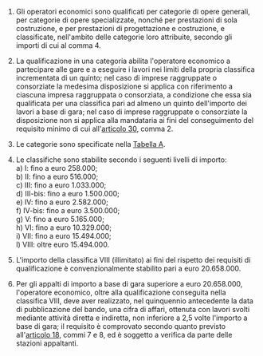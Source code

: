 1. Gli operatori economici sono qualificati per categorie di opere generali, per categorie di opere specializzate, nonché per prestazioni di sola costruzione, e per prestazioni di progettazione e costruzione, e classificate, nell'ambito delle categorie loro attribuite, secondo gli importi di cui al comma 4.

2. La qualificazione in una categoria abilita l'operatore economico a partecipare alle gare e a eseguire i lavori nei limiti della propria classifica incrementata di un quinto; nel caso di imprese raggruppate o consorziate la medesima disposizione si applica con riferimento a ciascuna impresa raggruppata o consorziata, a condizione che essa sia qualificata per una classifica pari ad almeno un quinto dell'importo dei lavori a base di gara; nel caso di imprese raggruppate o consorziate la disposizione non si applica alla mandataria ai fini del conseguimento del requisito minimo di cui all'[articolo 30](/index.html?article=allegato-2.12-articolo-30), comma 2.

3. Le categorie sono specificate nella [Tabella A](/index.html?article=allegato-2.12-tabella-A&version=1).

4. Le classifiche sono stabilite secondo i seguenti livelli di importo:<br>a) I: fino a euro 258.000;<br>b) II: fino a euro 516.000;<br>c) III: fino a euro 1.033.000;<br>d) III-bis: fino a euro 1.500.000;<br>e) IV: fino a euro 2.582.000;<br>f) IV-bis: fino a euro 3.500.000;<br>g) V: fino a euro 5.165.000;<br>h) VI: fino a euro 10.329.000;<br>i) VII: fino a euro 15.494.000;<br>l) VIII: oltre euro 15.494.000.

5. L'importo della classifica VIII (illimitato) ai fini del rispetto dei requisiti di qualificazione è convenzionalmente stabilito pari a euro 20.658.000.

6. Per gli appalti di importo a base di gara superiore a euro 20.658.000, l'operatore economico, oltre alla qualificazione conseguita nella classifica VIII, deve aver realizzato, nel quinquennio antecedente la data di pubblicazione del bando, una cifra di affari, ottenuta con lavori svolti mediante attività diretta e indiretta, non inferiore a 2,5 volte l'importo a base di gara; il requisito è comprovato secondo quanto previsto all'[articolo 18](/index.html?article=allegato-2.12-articolo-18&version=1), commi 7 e 8, ed è soggetto a verifica da parte delle stazioni appaltanti.